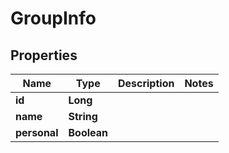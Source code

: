 # GroupInfo

## Properties
Name | Type | Description | Notes
------------ | ------------- | ------------- | -------------
**id** | **Long** |  | 
**name** | **String** |  | 
**personal** | **Boolean** |  | 
